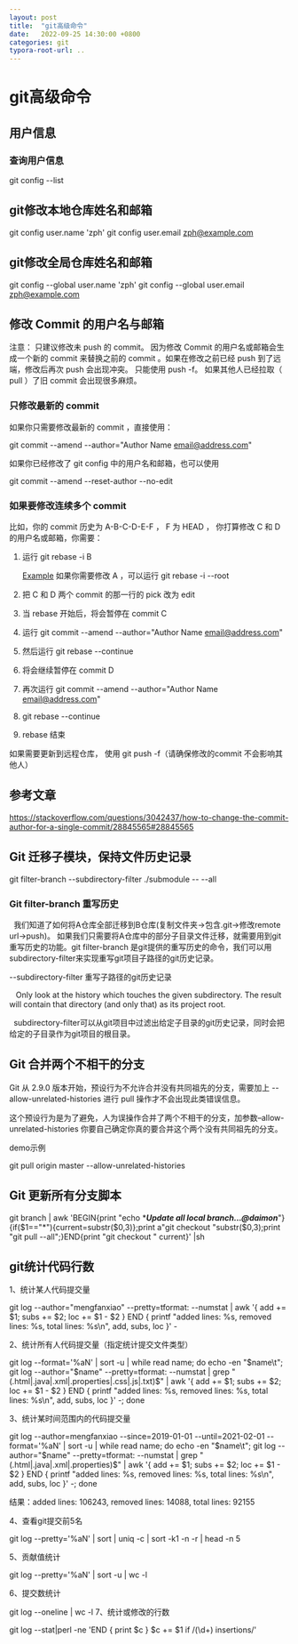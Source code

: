 ```yaml
---
layout: post
title:  "git高级命令"
date:   2022-09-25 14:30:00 +0800
categories: git
typora-root-url: ..
---
```


# git高级命令


## 用户信息

### 查询用户信息
git config --list

## git修改本地仓库姓名和邮箱

git config user.name 'zph'
git config user.email zph@example.com

## git修改全局仓库姓名和邮箱
git config --global user.name 'zph'
git config --global user.email zph@example.com


## 修改 Commit 的用户名与邮箱
注意： 只建议修改未 push 的 commit。
因为修改 Commit 的用户名或邮箱会生成一个新的 commit 来替换之前的 commit 。如果在修改之前已经 push 到了远端，修改后再次 push 会出现冲突。 只能使用 push -f。 如果其他人已经拉取（ pull ）了旧 commit 会出现很多麻烦。

### 只修改最新的 commit
如果你只需要修改最新的 commit ，直接使用：

git commit --amend --author="Author Name <email@address.com>"

如果你已经修改了 git config 中的用户名和邮箱，也可以使用

git commit --amend --reset-author --no-edit

### 如果要修改连续多个 commit
比如，你的 commit 历史为 A-B-C-D-E-F ， F 为 HEAD ， 你打算修改 C 和 D 的用户名或邮箱，你需要：

1.  运行 git rebase -i B

    [Example](https://docs.github.com/en/get-started/using-git/about-git-rebase#an-example-of-using-git-rebase)
    如果你需要修改 A ，可以运行 git rebase -i --root
2.  把 C 和 D 两个 commit 的那一行的 pick 改为 edit
3.  当 rebase 开始后，将会暂停在 commit C
4.  运行 git commit --amend --author="Author Name <email@address.com>"
5.  然后运行 git rebase --continue
6.  将会继续暂停在 commit D
7.  再次运行 git commit --amend --author="Author Name <email@address.com>"
8.  git rebase --continue
9.  rebase 结束

如果需要更新到远程仓库， 使用 git push -f（请确保修改的commit 不会影响其他人）

## 参考文章
https://stackoverflow.com/questions/3042437/how-to-change-the-commit-author-for-a-single-commit/28845565#28845565


## Git 迁移子模块，保持文件历史记录
git filter-branch --subdirectory-filter ./submodule -- --all


### Git filter-branch 重写历史
  我们知道了如何将A仓库全部迁移到B仓库(复制文件夹->包含.git->修改remote url->push)。 如果我们只需要将A仓库中的部分子目录文件迁移，就需要用到git重写历史的功能。git filter-branch 是git提供的重写历史的命令，我们可以用subdirectory-filter来实现重写git项目子路径的git历史记录。

--subdirectory-filter <directory> 重写子路径的git历史记录

   Only look at the history which touches the given subdirectory. The result will contain that directory (and only that) as its project root.

  subdirectory-filter可以从git项目中过滤出给定子目录的git历史记录，同时会把给定的子目录作为git项目的根目录。

## Git 合并两个不相干的分支
Git 从 2.9.0 版本开始，预设行为不允许合并没有共同祖先的分支，需要加上 --allow-unrelated-histories 进行 pull 操作才不会出现此类错误信息。

这个预设行为是为了避免，人为误操作合并了两个不相干的分支，加参数–allow-unrelated-histories 你要自己确定你真的要合并这个两个没有共同祖先的分支。

demo示例

git pull origin master --allow-unrelated-histories


## Git 更新所有分支脚本

git branch | awk 'BEGIN{print "echo ****Update all local branch...@daimon***"}{if($1=="*"){current=substr($0,3)};print a"git checkout "substr($0,3);print "git pull --all";}END{print "git checkout " current}' |sh


## git统计代码行数

1、统计某人代码提交量

git log --author="mengfanxiao" --pretty=tformat: --numstat | awk '{ add += $1; subs += $2; loc += $1 - $2 } END { printf "added lines: %s, removed lines: %s, total lines: %s\n", add, subs, loc }' -

2、统计所有人代码提交量（指定统计提交文件类型）

git log --format='%aN' | sort -u | while read name; do echo -en "$name\t"; git log --author="$name" --pretty=tformat: --numstat | grep "\(.html\|.java\|.xml\|.properties\|.css\|.js\|.txt\)$" | awk '{ add += $1; subs += $2; loc += $1 - $2 } END { printf "added lines: %s, removed lines: %s, total lines: %s\n", add, subs, loc }' -; done

3、统计某时间范围内的代码提交量

git log --author=mengfanxiao --since=2019-01-01 --until=2021-02-01 --format='%aN' | sort -u | while read name; do echo -en "$name\t"; git log --author="$name" --pretty=tformat: --numstat | grep "\(.html\|.java\|.xml\|.properties\)$" | awk '{ add += $1; subs += $2; loc += $1 - $2 } END { printf "added lines: %s, removed lines: %s, total lines: %s\n", add, subs, loc }' -; done

结果：added lines: 106243, removed lines: 14088, total lines: 92155

4、查看git提交前5名

git log --pretty='%aN' | sort | uniq -c | sort -k1 -n -r | head -n 5

5、贡献值统计

git log --pretty='%aN' | sort -u | wc -l

6、提交数统计

git log --oneline | wc -l
7、统计或修改的行数

git log --stat|perl -ne 'END { print $c } $c += $1 if /(\d+) insertions/'

